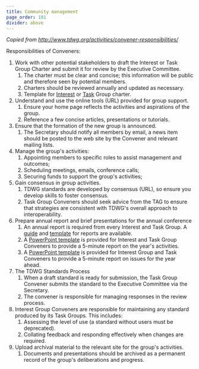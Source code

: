 ```yaml
---
title: Community management
page_order: 101
divider: above
---
```


_Copied from <http://www.tdwg.org/activities/convener-responsibilities/>_

Responsibilities of Conveners:

1. Work with other potential stakeholders to draft the Interest or Task Group Charter and submit it for review by the Executive Committee. 
    1. The charter must be clear and concise; this information will be public and therefore seen by potential members.
    2. Charters should be reviewed annually and updated as necessary.
    3. Template for [Interest](http://www.tdwg.org/activities/convener-responsibilities/fileadmin/documentation/doc_templates/TDWG_Interest_Group_Charter_Template_03.doc) or [Task](http://www.tdwg.org/activities/convener-responsibilities/fileadmin/documentation/doc_templates/TDWG_Task_Group_Charter_Template_03.doc) Group charter.
2. Understand and use the online tools (URL) provided for group support. 
    1. Ensure your home page reflects the activities and aspirations of the group. 
    2. Reference a few concise articles, presentations or tutorials. 
3. Ensure that the formation of the new group is announced. 
    1. The Secretary should notify all members by email, a news item should be posted to the web site by the Convener and relevant mailing lists.
4. Manage the group's activities:
    1. Appointing members to specific roles to assist management and outcomes;
    2. Scheduling meetings, emails, conference calls;
    3. Securing funds to support the group's activities;
5. Gain consensus in group activities.
    1. TDWG standards are developed by consensus (URL), so ensure you develop skills to foster consensus.
    2. Task Group Conveners should seek advice from the TAG to ensure that strategies are consistent with TDWG's overall approach to interoperability.
6. Prepare annual report and brief presentations for the annual conference
    1. An annual report is required from every Interest and Task Group. A [guide](http://www.tdwg.org/activities/convener-responsibilities/fileadmin/documentation/guidance_docs/GuidetoInterestTaskGroupAnnualReporting.docx) and [template](http://www.tdwg.org/activities/convener-responsibilities/fileadmin/documentation/doc_templates/InterestTaskGroupAnnualReport-Template--COPYTHISDOC.docx) for reports are available. 
    2. A [PowerPoint template](http://www.tdwg.org/activities/convener-responsibilities/fileadmin/documentation/doc_templates/Template_Conveners_Opening_Report.ppt) is provided for Interest and Task Group Conveners to provide a 5-minute report on the year's activities. 
    3. A [PowerPoint template](http://www.tdwg.org/activities/convener-responsibilities/fileadmin/documentation/doc_templates/Template_Conveners_Closing_Report.ppt) is provided for Interest Group and Task Conveners to provide a 5-minute report on issues for the year ahead.
7. The TDWG Standards Process
    1. When a draft standard is ready for submission, the Task Group Convener submits the standard to the Executive Committee via the Secretary.
    2. The convener is responsible for managing responses in the review process.
8. Interest Group Conveners are responsible for maintaining any standard produced by its Task Groups. This includes: 
    1. Assessing the level of use (a standard without users must be deprecated).
    2. Collating feedback and responding effectively when changes are required. 
9. Upload archival material to the relevant site for the group's activities.
    1. Documents and presentations should be archived as a permanent record of the group's deliberations and progress.
